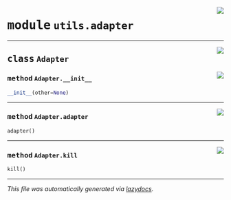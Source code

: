 <!-- markdownlint-disable -->

<a href="https://github.com/qtstrap/qtstrap/blob/master\qtstrap\utils\adapter.py#L0"><img align="right" style="float:right;" src="https://img.shields.io/badge/-source-cccccc?style=flat-square"></a>

# <kbd>module</kbd> `utils.adapter`






---

<a href="https://github.com/qtstrap/qtstrap/blob/master\qtstrap\utils\adapter.py#L10"><img align="right" style="float:right;" src="https://img.shields.io/badge/-source-cccccc?style=flat-square"></a>

## <kbd>class</kbd> `Adapter`




<a href="https://github.com/qtstrap/qtstrap/blob/master\qtstrap\utils\adapter.py#L25"><img align="right" style="float:right;" src="https://img.shields.io/badge/-source-cccccc?style=flat-square"></a>

### <kbd>method</kbd> `Adapter.__init__`

```python
__init__(other=None)
```








---

<a href="https://github.com/qtstrap/qtstrap/blob/master\qtstrap\utils\adapter.py#L54"><img align="right" style="float:right;" src="https://img.shields.io/badge/-source-cccccc?style=flat-square"></a>

### <kbd>method</kbd> `Adapter.adapter`

```python
adapter()
```





---

<a href="https://github.com/qtstrap/qtstrap/blob/master\qtstrap\utils\adapter.py#L57"><img align="right" style="float:right;" src="https://img.shields.io/badge/-source-cccccc?style=flat-square"></a>

### <kbd>method</kbd> `Adapter.kill`

```python
kill()
```








---

_This file was automatically generated via [lazydocs](https://github.com/ml-tooling/lazydocs)._
